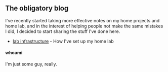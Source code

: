 ## The obligatory blog

I've recently started taking more effective notes on my home projects
and home lab, and in the interest of helping people not make the same 
mistakes I did, I decided to start sharing the stuff I've done here. 

* [lab infrastructure](/home_lab_setup.md) - How I've set up my home lab

#### whoami

I'm just some guy, really. 